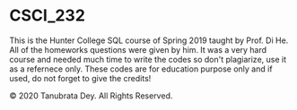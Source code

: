 # CSCI_232

This is the Hunter College SQL course of Spring 2019 taught by Prof. Di He.
All of the homeworks questions were given by him. It was a very hard course
and needed much time to write the codes so don't plagiarize, use it as a refernece only.
These codes are for education purpose only and if used, do not forget to give the credits!

© 2020 Tanubrata Dey. All Rights Reserved.  
